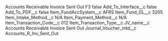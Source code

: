 <?xml version="1.0" encoding="UTF-8"?>
<CustomMetadata xmlns="http://soap.sforce.com/2006/04/metadata" xmlns:xsi="http://www.w3.org/2001/XMLSchema-instance" xmlns:xsd="http://www.w3.org/2001/XMLSchema">
    <label>Accounts Receivable Invoice Sent Out F3</label>
    <protected>false</protected>
    <values>
        <field>Add_To_Interface__c</field>
        <value xsi:type="xsd:boolean">false</value>
    </values>
    <values>
        <field>Add_To_PDF__c</field>
        <value xsi:type="xsd:boolean">false</value>
    </values>
    <values>
        <field>Item_FundAccSystem__c</field>
        <value xsi:type="xsd:string">AFRS</value>
    </values>
    <values>
        <field>Item_Fund_GL__c</field>
        <value xsi:type="xsd:string">3205</value>
    </values>
    <values>
        <field>Item_Intake_Method__c</field>
        <value xsi:type="xsd:string">N/A</value>
    </values>
    <values>
        <field>Item_Payment_Method__c</field>
        <value xsi:type="xsd:string">N/A</value>
    </values>
    <values>
        <field>Item_Transaction_Code__c</field>
        <value xsi:type="xsd:string">012</value>
    </values>
    <values>
        <field>Item_Transaction_Type__c</field>
        <value xsi:nil="true"/>
    </values>
    <values>
        <field>JV_name__c</field>
        <value xsi:type="xsd:string">Accounts Receivable Invoice Sent Out</value>
    </values>
    <values>
        <field>Journal_Voucher_mtd__c</field>
        <value xsi:type="xsd:string">Accounts_R_Inv_Sent_Out</value>
    </values>
</CustomMetadata>
